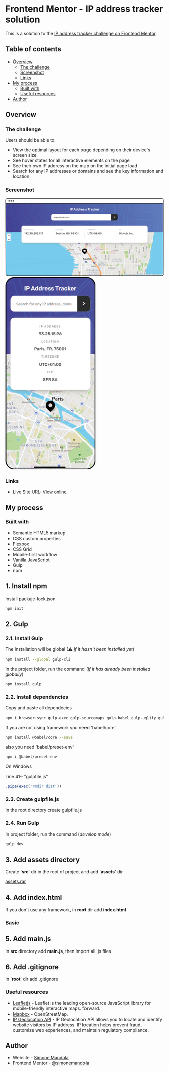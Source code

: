 # Frontend Mentor - IP address tracker solution

This is a solution to the [IP address tracker challenge on Frontend Mentor](https://www.frontendmentor.io/challenges/ip-address-tracker-I8-0yYAH0).

## Table of contents

- [Overview](#overview)
    - [The challenge](#the-challenge)
    - [Screenshot](#screenshot)
    - [Links](#links)
- [My process](#my-process)
    - [Built with](#built-with)
    - [Useful resources](#useful-resources)
- [Author](#author)

## Overview

### The challenge

Users should be able to:

- View the optimal layout for each page depending on their device's screen size
- See hover states for all interactive elements on the page
- See their own IP address on the map on the initial page load
- Search for any IP addresses or domains and see the key information and location

### Screenshot

![](./screenshot/simone-mandola-ip-address-tracker-desktop.png)
![](./screenshot/simone-mandola-ip-address-tracker-mobile.png)

### Links

- Live Site URL: [View online](https://simonemandola.github.io/ip-address-tracker/public)

## My process

### Built with

- Semantic HTML5 markup
- CSS custom properties
- Flexbox
- CSS Grid
- Mobile-first workflow
- Vanilla JavaScript
- Gulp
- npm

## 1. Install npm

Install packaje-lock.json

```bash
npm init
```

## 2. Gulp

### 2.1. Install Gulp

The Installation will be global (⚠ *If it hasn't been installed yet*)

```bash
npm install --global gulp-cli
```

In the project folder, run the command (*If it has already been installed globally*)

```bash
npm install gulp
```

### 2.2. Install dependencies

Copy and paste all dependecies

```bash
npm i browser-sync gulp-exec gulp-sourcemaps gulp-babel gulp-uglify gulp-rename gulp-concat gulp-dart-sass gulp-htmlmin gulp-iconfont
```

If you are not using framework you need 'babel/core'

```bash
npm install @babel/core --save
```

also you need 'babel/preset-env'

```bash
npm i @babel/preset-env
```

On Windows

Line 41~ "gulpfile.js"

```jsx
.pipe(exec('rmdir dist'))
```

### 2.3. Create gulpfile.js

In the root directory create gulpfile.js

### 2.4. Run Gulp

In project folder, run the command (*develop mode*)

```bash
gulp dev
```

## 3. Add assets directory

Create '**src**' dir in the root of project and add '**assets**' dir

[assets.rar](https://s3-us-west-2.amazonaws.com/secure.notion-static.com/851db94e-4854-47ea-87d1-5270b56c5146/assets.rar)

## 4. Add index.html

If you don't use any framework, in **root** dir add **index.html**

### Basic <head />

## 5. Add main.js

In **src** directory add **main.js**, then import all .js files

## 6. Add .gitignore

In '**root**' dir add .gitignore

### Useful resources

- [Leafletjs](https://leafletjs.com/) - Leaflet is the leading open-source JavaScript library for mobile-friendly interactive maps.
  forward.
- [Mapbox](https://www.mapbox.com/) - OpenStreetMap.
- [IP Geolocation API](https://geo.ipify.org/) - IP Geolocation API allows you to locate and identify website visitors by IP address. IP location helps prevent fraud, customize web experiences, and maintain regulatory compliance.

## Author

- Website - [Simone Mandola](https://www.simonemandola.com)
- Frontend Mentor - [@simonemandola](https://www.frontendmentor.io/profile/simonemandola)